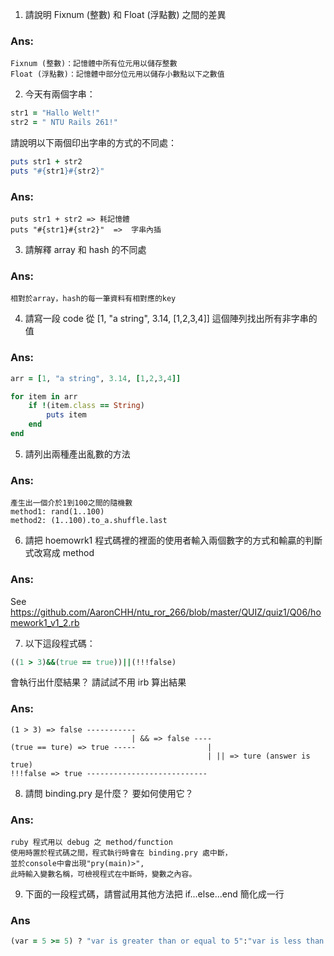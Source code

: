 1. 請說明 Fixnum (整數) 和 Float (浮點數) 之間的差異
  ### Ans:
  ```
  Fixnum (整數)：記憶體中所有位元用以儲存整數
  Float (浮點數)：記憶體中部分位元用以儲存小數點以下之數值
  ``` 

2. 今天有兩個字串：
  ```ruby 
  str1 = "Hallo Welt!" 
  str2 = " NTU Rails 261!"
  ```
請說明以下兩個印出字串的方式的不同處：
  ```ruby
  puts str1 + str2
  puts "#{str1}#{str2}"
  ```
  ### Ans:
  ```  
  puts str1 + str2 => 耗記憶體
  puts "#{str1}#{str2}"  =>  字串內插
  ``` 
3. 請解釋 array 和 hash 的不同處
  ### Ans:
  ```  
  相對於array，hash的每一筆資料有相對應的key  
  ``` 

4. 請寫一段 code 從 [1, "a string", 3.14, [1,2,3,4]] 這個陣列找出所有非字串的值
  ### Ans:
  ``` ruby  
  arr = [1, "a string", 3.14, [1,2,3,4]]

  for item in arr
      if !(item.class == String)
          puts item
      end
  end
  ```

5. 請列出兩種產出亂數的方法
  ### Ans:
  ```  
  產生出一個介於1到100之間的隨機數
  method1: rand(1..100) 
  method2: (1..100).to_a.shuffle.last
  ``` 

6. 請把 hoemowrk1 程式碼裡的裡面的使用者輸入兩個數字的方式和輸贏的判斷式改寫成 method
  ### Ans:
  See https://github.com/AaronCHH/ntu_ror_266/blob/master/QUIZ/quiz1/Q06/homework1_v1_2.rb
 
7. 以下這段程式碼：
  ```ruby
  ((1 > 3)&&(true == true))||(!!!false)
  ```
  會執行出什麼結果？ 請試試不用 irb 算出結果
  ### Ans:  
  ```
  (1 > 3) => false -----------
                             | && => false ----
  (true == ture) => true -----                | 
                                              | || => ture (answer is true)
  !!!false => true ---------------------------
  
  ```

8. 請問 binding.pry 是什麼？ 要如何使用它？
  ### Ans:
  ```  
  ruby 程式用以 debug 之 method/function
  使用時置於程式碼之間，程式執行時會在 binding.pry 處中斷，
  並於console中會出現"pry(main)>",
  此時輸入變數名稱，可檢視程式在中斷時，變數之內容。
  ```

9. 下面的一段程式碼，請嘗試用其他方法把 if...else...end 簡化成一行
  ### Ans
  ```ruby
  (var = 5 >= 5) ? "var is greater than or equal to 5":"var is less than 5" 
  ```